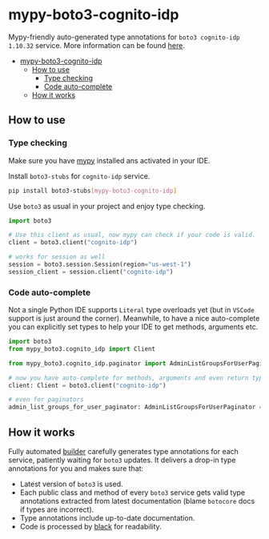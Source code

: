 # mypy-boto3-cognito-idp

Mypy-friendly auto-generated type annotations for `boto3 cognito-idp 1.10.32` service.
More information can be found [here](https://github.com/vemel/mypy_boto3).

- [mypy-boto3-cognito-idp](#mypy-boto3-cognito-idp)
  - [How to use](#how-to-use)
    - [Type checking](#type-checking)
    - [Code auto-complete](#code-auto-complete)
  - [How it works](#how-it-works)

## How to use

### Type checking

Make sure you have [mypy](https://github.com/python/mypy) installed ans activated in your IDE.

Install `boto3-stubs` for `cognito-idp` service.

```bash
pip install boto3-stubs[mypy-boto3-cognito-idp]
```

Use `boto3` as usual in your project and enjoy type checking.

```python
import boto3

# Use this client as usual, now mypy can check if your code is valid.
client = boto3.client("cognito-idp")

# works for session as well
session = boto3.session.Session(region="us-west-1")
session_client = session.client("cognito-idp")

```

### Code auto-complete

Not a single Python IDE supports `Literal` type overloads yet (but in `VSCode` support is just around the corner).
Meanwhile, to have a nice auto-complete you can explicitly set types to help your IDE to get methods, arguments etc.

```python
import boto3
from mypy_boto3.cognito_idp import Client

from mypy_boto3.cognito_idp.paginator import AdminListGroupsForUserPaginator

# now you have auto-complete for methods, arguments and even return types
client: Client = boto3.client("cognito-idp")

# even for paginators
admin_list_groups_for_user_paginator: AdminListGroupsForUserPaginator = client.get_paginator("admin_list_groups_for_user")
```

## How it works

Fully automated [builder](https://github.com/vemel/mypy_boto3) carefully generates
type annotations for each service, patiently waiting for `boto3` updates. It delivers
a drop-in type annotations for you and makes sure that:

- Latest version of `boto3` is used.
- Each public class and method of every `boto3` service gets valid type annotations
  extracted from latest documentation (blame `botocore` docs if types are incorrect).
- Type annotations include up-to-date documentation.
- Code is processed by [black](https://github.com/psf/black) for readability.
